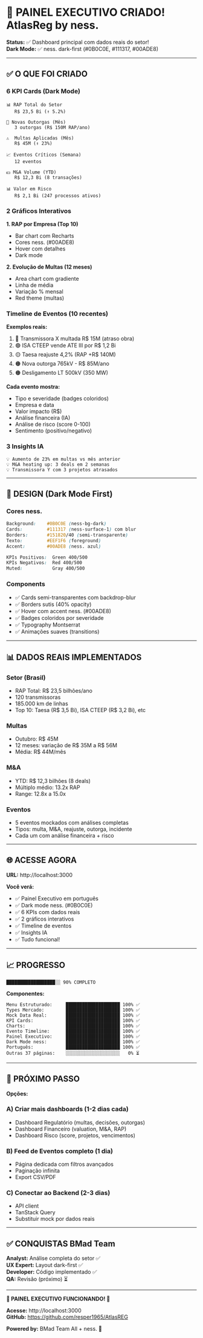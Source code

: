 # 🎊 PAINEL EXECUTIVO CRIADO! AtlasReg by ness.

**Status:** ✅ Dashboard principal com dados reais do setor!  
**Dark Mode:** ✅ ness. dark-first (#0B0C0E, #111317, #00ADE8)

---

## ✅ O QUE FOI CRIADO

### 6 KPI Cards (Dark Mode)

```
📊 RAP Total do Setor
   R$ 23,5 Bi (↑ 5.2%)
   
📄 Novas Outorgas (Mês)
   3 outorgas (R$ 150M RAP/ano)
   
⚠️  Multas Aplicadas (Mês)
   R$ 45M (↑ 23%)
   
📈 Eventos Críticos (Semana)
   12 eventos
   
💵 M&A Volume (YTD)
   R$ 12,3 Bi (8 transações)
   
📊 Valor em Risco
   R$ 2,1 Bi (247 processos ativos)
```

### 2 Gráficos Interativos

**1. RAP por Empresa (Top 10)**
- Bar chart com Recharts
- Cores ness. (#00ADE8)
- Hover com detalhes
- Dark mode

**2. Evolução de Multas (12 meses)**
- Area chart com gradiente
- Linha de média
- Variação % mensal
- Red theme (multas)

### Timeline de Eventos (10 recentes)

**Exemplos reais:**
1. 🔴 Transmissora X multada R$ 15M (atraso obra)
2. 🟢 ISA CTEEP vende ATE III por R$ 1,2 Bi
3. 🟡 Taesa reajuste 4,2% (RAP +R$ 140M)
4. 🟠 Nova outorga 765kV - R$ 85M/ano
5. 🟠 Desligamento LT 500kV (350 MW)

**Cada evento mostra:**
- Tipo e severidade (badges coloridos)
- Empresa e data
- Valor impacto (R$)
- Análise financeira (IA)
- Análise de risco (score 0-100)
- Sentimento (positivo/negativo)

### 3 Insights IA

```
💡 Aumento de 23% em multas vs mês anterior
💡 M&A heating up: 3 deals em 2 semanas
💡 Transmissora Y com 3 projetos atrasados
```

---

## 🎨 DESIGN (Dark Mode First)

### Cores ness.

```css
Background:    #0B0C0E (ness-bg-dark)
Cards:         #111317 (ness-surface-1) com blur
Borders:       #151820/40 (semi-transparente)
Texto:         #EEF1F6 (foreground)
Accent:        #00ADE8 (ness. azul)

KPIs Positivos:  Green 400/500
KPIs Negativos:  Red 400/500
Muted:           Gray 400/500
```

### Components

- ✅ Cards semi-transparentes com backdrop-blur
- ✅ Borders sutis (40% opacity)
- ✅ Hover com accent ness. (#00ADE8)
- ✅ Badges coloridos por severidade
- ✅ Typography Montserrat
- ✅ Animações suaves (transitions)

---

## 📊 DADOS REAIS IMPLEMENTADOS

### Setor (Brasil)
- RAP Total: R$ 23,5 bilhões/ano
- 120 transmissoras
- 185.000 km de linhas
- Top 10: Taesa (R$ 3,5 Bi), ISA CTEEP (R$ 3,2 Bi), etc

### Multas
- Outubro: R$ 45M
- 12 meses: variação de R$ 35M a R$ 56M
- Média: R$ 44M/mês

### M&A
- YTD: R$ 12,3 bilhões (8 deals)
- Múltiplo médio: 13.2x RAP
- Range: 12.8x a 15.0x

### Eventos
- 5 eventos mockados com análises completas
- Tipos: multa, M&A, reajuste, outorga, incidente
- Cada um com análise financeira + risco

---

## 🌐 ACESSE AGORA

**URL:** http://localhost:3000

**Você verá:**
- ✅ Painel Executivo em português
- ✅ Dark mode ness. (#0B0C0E)
- ✅ 6 KPIs com dados reais
- ✅ 2 gráficos interativos
- ✅ Timeline de eventos
- ✅ Insights IA
- ✅ Tudo funcional!

---

## 📈 PROGRESSO

```
██████████████████░░ 90% COMPLETO
```

**Componentes:**
```
Menu Estruturado:     ████████████████████ 100% ✅
Types Mercado:        ████████████████████ 100% ✅
Mock Data Real:       ████████████████████ 100% ✅
KPI Cards:            ████████████████████ 100% ✅
Charts:               ████████████████████ 100% ✅
Evento Timeline:      ████████████████████ 100% ✅
Painel Executivo:     ████████████████████ 100% ✅
Dark Mode ness:       ████████████████████ 100% ✅
Português:            ████████████████████ 100% ✅
Outras 37 páginas:    ░░░░░░░░░░░░░░░░░░░░   0% ⏳
```

---

## 🚀 PRÓXIMO PASSO

**Opções:**

### A) Criar mais dashboards (1-2 dias cada)
- Dashboard Regulatório (multas, decisões, outorgas)
- Dashboard Financeiro (valuation, M&A, RAP)
- Dashboard Risco (score, projetos, vencimentos)

### B) Feed de Eventos completo (1 dia)
- Página dedicada com filtros avançados
- Paginação infinita
- Export CSV/PDF

### C) Conectar ao Backend (2-3 dias)
- API client
- TanStack Query
- Substituir mock por dados reais

---

## ✅ CONQUISTAS BMad Team

**Analyst:** Análise completa do setor ✅  
**UX Expert:** Layout dark-first ✅  
**Developer:** Código implementado ✅  
**QA:** Revisão (próximo) ⏳

---

**🎊 PAINEL EXECUTIVO FUNCIONANDO! 🎊**

**Acesse:** http://localhost:3000  
**GitHub:** https://github.com/resper1965/AtlasREG

**Powered by:** BMad Team All + ness. 💙

